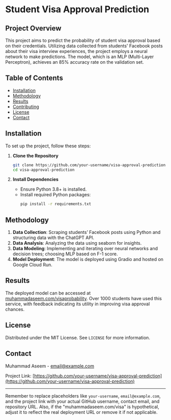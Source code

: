 # Student Visa Approval Prediction

## Project Overview

This project aims to predict the probability of student visa approval based on their credentials. Utilizing data collected from students' Facebook posts about their visa interview experiences, the project employs a neural network to make predictions. The model, which is an MLP (Multi-Layer Perceptron), achieves an 85% accuracy rate on the validation set.

## Table of Contents
- [Installation](#installation)
- [Methodology](#methodology)
- [Results](#results)
- [Contributing](#contributing)
- [License](#license)
- [Contact](#contact)

## Installation

To set up the project, follow these steps:

1. **Clone the Repository**
   ```bash
   git clone https://github.com/your-username/visa-approval-prediction.git
   cd visa-approval-prediction
   ```

2. **Install Dependencies**
   - Ensure Python 3.8+ is installed.
   - Install required Python packages:
     ```bash
     pip install -r requirements.txt
     ```


## Methodology

1. **Data Collection**: Scraping students’ Facebook posts using Python and structuring data with the ChatGPT API.
2. **Data Analysis**: Analyzing the data using seaborn for insights.
3. **Data Modeling**: Implementing and iterating over neural networks and decision trees; choosing MLP based on F-1 score.
4. **Model Deployment**: The model is deployed using Gradio and hosted on Google Cloud Run.

## Results

The deployed model can be accessed at [muhammadaseem.com/visaprobability](http://muhammadaseem.com/visa). Over 1000 students have used this service, with feedback indicating its utility in improving visa approval chances.

## License

Distributed under the MIT License. See `LICENSE` for more information.

## Contact

Muhammad Aseem - email@example.com

Project Link: [https://github.com/your-username/visa-approval-prediction](https://github.com/your-username/visa-approval-prediction)

---

Remember to replace placeholders like `your-username`, `email@example.com`, and the project link with your actual GitHub username, contact email, and repository URL. Also, if the "muhammadaseem.com/visa" is hypothetical, adjust it to reflect the real deployment URL or remove it if not applicable.